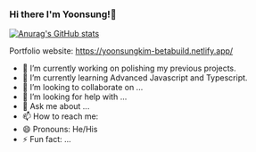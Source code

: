 ### Hi there I'm Yoonsung!👋

[![Anurag's GitHub stats](https://github-readme-stats.vercel.app/api?username=jeffkim1118)](https://github.com/anuraghazra/github-readme-stats)


Portfolio website: https://yoonsungkim-betabuild.netlify.app/

- 🔭 I’m currently working on polishing my previous projects.
- 🌱 I’m currently learning Advanced Javascript and Typescript.
- 👯 I’m looking to collaborate on ...
- 🤔 I’m looking for help with ...
- 💬 Ask me about ...
- 📫 How to reach me: 
- 😄 Pronouns: He/His
- ⚡ Fun fact: ...
